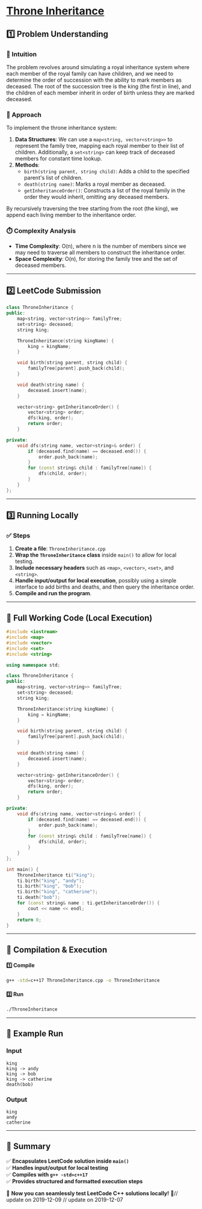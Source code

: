 # **[Throne Inheritance](https://leetcode.com/problems/throne-inheritance/description/)**  

## **1️⃣ Problem Understanding**  
### **📌 Intuition**  
The problem revolves around simulating a royal inheritance system where each member of the royal family can have children, and we need to determine the order of succession with the ability to mark members as deceased. The root of the succession tree is the king (the first in line), and the children of each member inherit in order of birth unless they are marked deceased.

### **🚀 Approach**  
To implement the throne inheritance system:
1. **Data Structures**: We can use a `map<string, vector<string>>` to represent the family tree, mapping each royal member to their list of children. Additionally, a `set<string>` can keep track of deceased members for constant time lookup.
2. **Methods**: 
   - `birth(string parent, string child)`: Adds a child to the specified parent's list of children.
   - `death(string name)`: Marks a royal member as deceased.
   - `getInheritanceOrder()`: Constructs a list of the royal family in the order they would inherit, omitting any deceased members.

By recursively traversing the tree starting from the root (the king), we append each living member to the inheritance order.

### **⏱️ Complexity Analysis**  
- **Time Complexity**: O(n), where n is the number of members since we may need to traverse all members to construct the inheritance order.  
- **Space Complexity**: O(n), for storing the family tree and the set of deceased members.

---  

## **2️⃣ LeetCode Submission**  
```cpp
class ThroneInheritance {
public:
    map<string, vector<string>> familyTree;
    set<string> deceased;
    string king;

    ThroneInheritance(string kingName) {
        king = kingName;
    }

    void birth(string parent, string child) {
        familyTree[parent].push_back(child);
    }

    void death(string name) {
        deceased.insert(name);
    }

    vector<string> getInheritanceOrder() {
        vector<string> order;
        dfs(king, order);
        return order;
    }

private:
    void dfs(string name, vector<string>& order) {
        if (deceased.find(name) == deceased.end()) {
            order.push_back(name);
        }
        for (const string& child : familyTree[name]) {
            dfs(child, order);
        }
    }
};
```  

---  

## **3️⃣ Running Locally**  
### **✅ Steps**  
1. **Create a file**: `ThroneInheritance.cpp`  
2. **Wrap the `ThroneInheritance` class** inside `main()` to allow for local testing.  
3. **Include necessary headers** such as `<map>`, `<vector>`, `<set>`, and `<string>`.  
4. **Handle input/output for local execution**, possibly using a simple interface to add births and deaths, and then query the inheritance order.  
5. **Compile and run the program**.  

---  

## **📝 Full Working Code (Local Execution)**  
```cpp
#include <iostream>
#include <map>
#include <vector>
#include <set>
#include <string>

using namespace std;

class ThroneInheritance {
public:
    map<string, vector<string>> familyTree;
    set<string> deceased;
    string king;

    ThroneInheritance(string kingName) {
        king = kingName;
    }

    void birth(string parent, string child) {
        familyTree[parent].push_back(child);
    }

    void death(string name) {
        deceased.insert(name);
    }

    vector<string> getInheritanceOrder() {
        vector<string> order;
        dfs(king, order);
        return order;
    }

private:
    void dfs(string name, vector<string>& order) {
        if (deceased.find(name) == deceased.end()) {
            order.push_back(name);
        }
        for (const string& child : familyTree[name]) {
            dfs(child, order);
        }
    }
};

int main() {
    ThroneInheritance ti("king");
    ti.birth("king", "andy");
    ti.birth("king", "bob");
    ti.birth("king", "catherine");
    ti.death("bob");
    for (const string& name : ti.getInheritanceOrder()) {
        cout << name << endl;
    }
    return 0;
}
```  

---  

## **🔧 Compilation & Execution**  
#### **1️⃣ Compile**  
```bash
g++ -std=c++17 ThroneInheritance.cpp -o ThroneInheritance
```  

#### **2️⃣ Run**  
```bash
./ThroneInheritance
```  

---  

## **🎯 Example Run**  
### **Input**  
```
king
king -> andy
king -> bob
king -> catherine
death(bob)
```  
### **Output**  
```
king
andy
catherine
```  

---  

## **📌 Summary**  
✅ **Encapsulates LeetCode solution inside `main()`**  
✅ **Handles input/output for local testing**  
✅ **Compiles with `g++ -std=c++17`**  
✅ **Provides structured and formatted execution steps**  

🚀 **Now you can seamlessly test LeetCode C++ solutions locally!** 🚀// update on 2019-12-09
// update on 2019-12-07
